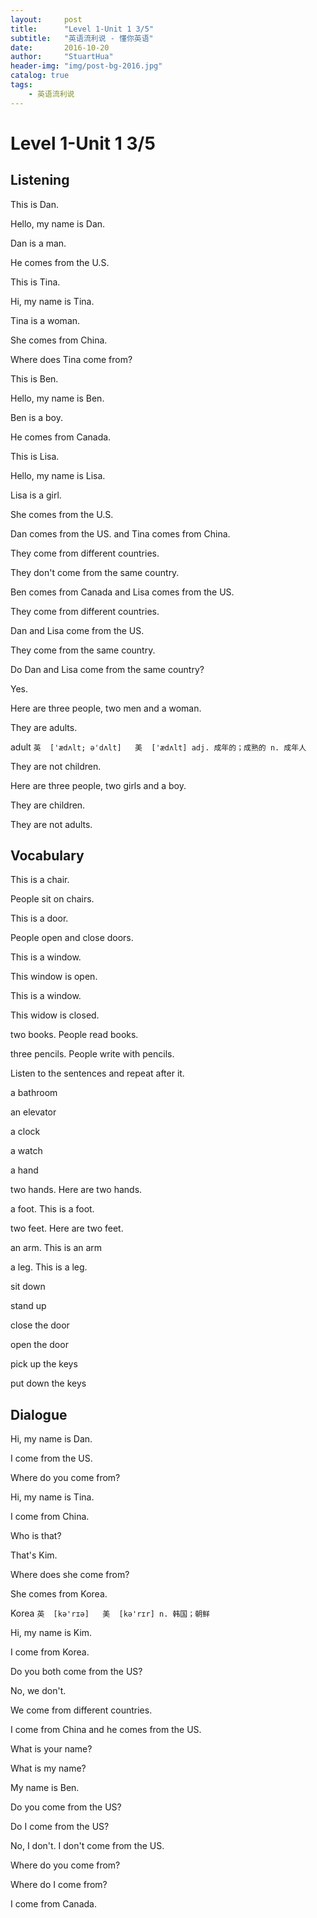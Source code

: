 ```yaml
---
layout:     post
title:      "Level 1-Unit 1 3/5"
subtitle:   "英语流利说 - 懂你英语"
date:       2016-10-20
author:     "StuartHua"
header-img: "img/post-bg-2016.jpg"
catalog: true
tags:
    - 英语流利说
---
```


# Level 1-Unit 1 3/5

<!-- more -->

## Listening

This is Dan.

Hello, my name is Dan.

Dan is a man.

He comes from the U.S.

This is Tina.

Hi, my name is Tina.

Tina is a woman.

She comes from China.

Where does Tina come from?

This is Ben.

Hello, my name is Ben.

Ben is a boy.

He comes from Canada.

This is Lisa.

Hello, my name is Lisa.

Lisa is a girl.

She comes from the U.S.

Dan comes from the US. and Tina comes from China.

They come from different countries.

They don't come from the same country.

Ben comes from Canada and Lisa comes from the US.

They come from different countries.

Dan and Lisa come from the US.

They come from the same country.

Do Dan and Lisa come from the same country?

Yes.

Here are three people, two men and a woman.

They are adults.

adult `英  ['ædʌlt; ə'dʌlt]   美  ['ædʌlt]
adj. 成年的；成熟的
n. 成年人`

They are not children.

Here are three people, two girls and a boy.

They are children.

They are not adults.

## Vocabulary

This is a chair.

People sit on chairs.

This is a door.

People open and close doors.

This is a window.

This window is open.

This is a window.

This widow is closed.

two books. People read books.

three pencils. People write with pencils.

Listen to the sentences and repeat after it.

a bathroom

an elevator

a clock

a watch

a hand

two hands. Here are two hands.

a foot. This is a foot.

two feet. Here are two feet.

an arm. This is an arm

a leg. This is a leg.

sit down

stand up

close the door

open the door

pick up the keys

put down the keys

## Dialogue

Hi, my name is Dan.

I come from the US.

Where do you come from?

Hi, my name is Tina.

I come from China.

Who is that?

That's Kim.

Where does she come from?

She comes from Korea.

Korea `英  [kə'rɪə]   美  [kə'rɪr]
n. 韩国；朝鲜`

Hi, my name is Kim.

I come from Korea.

Do you both come from the US?

No, we don't.

We come from different countries.

I come from China and he comes from the US.

What is your name?

What is my name?

My name is Ben.

Do you come from the US?

Do I come from the US?

No, I don't. I don't come from the US.

Where do you come from?

Where do I come from?

I come from Canada.



